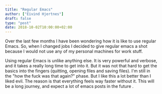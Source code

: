 ```yaml
---
title: "Regular Emacs"
author: ["Eivind Hjertnes"]
draft: false
type: "post"
date: 2018-10-02T10:00:00+02:00
---
```


Over the last few months I have been wondering how it is like to use
regular Emacs. So, when I changed jobs I decided to give regular emacs a
shot because I would not use any of my personal machines for work stuff.

Using regular Emacs is unlike anything else. It is very powerful and
verbose, and it takes a really long time to get into it. But it was not
that hard to get the basics into the fingers (quitting, opening files
and saving files). I'm still in the "how the fuck was that again?"
phase. But I like this a lot better than I liked evil. The reason is
that everything feels way faster without it. This will be a long
journey, and expect a lot of emacs posts in the future .
